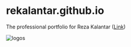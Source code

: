 # rekalantar.github.io
The professional portfolio for Reza Kalantar ([Link](https://rekalantar.github.io/index.html))

![logos](https://user-images.githubusercontent.com/51782618/202925797-ec41acce-c049-42a9-985d-120ba41b6a25.png)
